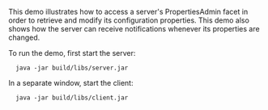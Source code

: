 This demo illustrates how to access a server's PropertiesAdmin facet
in order to retrieve and modify its configuration properties. This
demo also shows how the server can receive notifications whenever its
properties are changed.

To run the demo, first start the server:

      java -jar build/libs/server.jar

In a separate window, start the client:

      java -jar build/libs/client.jar
